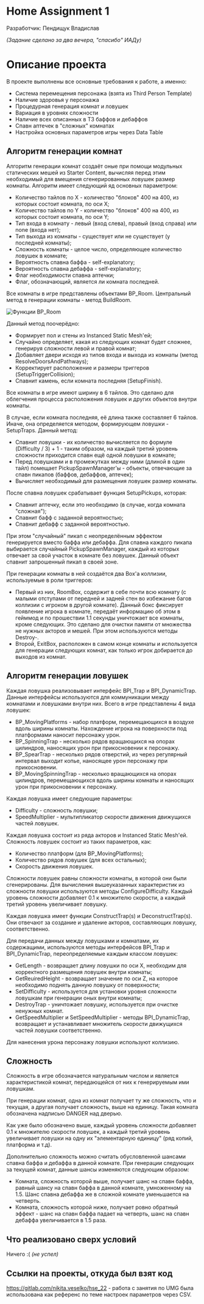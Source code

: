 # Home Assignment 1

Разработчик: Пендищук Владислав

*(Задание сделано за два вечера, "спасибо" ИАДу)*


# Описание проекта

В проекте выполнены все основные требования к работе, а именно:

 - Система перемещения персонажа (взята из Third Person Template)
 - Наличие здоровья у персонажа
 - Процедурная генерация комнат и ловушек
 - Вариация в уровнях сложности
 - Наличие всех описанных в ТЗ баффов и дебаффов
 - Спавн аптечек в "сложных" комнатах
 - Настройка основных параметров игры через Data Table

## Алгоритм генерации комнат

Алгоритм генерации комнат создаёт оные при помощи модульных статических мешей из Starter Content, вычисляя перед этим необходимый для вмещения сгенерированных ловушек размер комнаты. Алгоритм имеет следующий яд основных параметром:

 - Количество тайлов по Х - количество "блоков" 400 на 400, из которых состоит комната, по оси X;
 - Количество тайлов по Y - количество "блоков" 400 на 400, из которых состоит комната, по оси Y;
 - Тип входа в комнату - левый (вход слева), правый (вход справа) или none (входа нет);
 - Тип выхода из комнаты - существует или не существует (у последней комнаты);
 - Сложность комнаты - целое число, определяющее количество ловушек в комнате;
 - Вероятность спавна баффа - self-explanatory;
 - Вероятность спавна дебаффа - self-explanatory;
 - Флаг необходимости спавна аптечки;
 - Флаг, обозначающий, является ли комната последней.

Все комнаты в игре представлены объектами BP_Room. Центральный метод в генерации комнаты - метод BuildRoom.

![Функции BP_Room](https://i.imgur.com/XuaAn6e.jpg)

Данный метод поочерёдно:

 - Формирует пол и стены из Instanced Static Mesh'ей;
 - Случайно определяет, какая из следующих комнат будет сложнее, генерируя сложности левой и правой комнат;
 - Добавляет двери исходя из типов входа и выхода из комнаты (метод ResolveDoorsAndPathways);
 - Корректирует расположение и размеры триггеров (SetupTriggerCollision);
 - Спавнит камень, если комната последняя (SetupFinish).

Все комнаты в игре имеют ширину в 6 тайлов. Это сделано для облегчения процесса расположения ловушек и других объектов внутри комнаты.

В случае, если комната последняя, её длина также составляет 6 тайлов. Иначе, она определяется методом, формирующем ловушки - SetupTraps. Данный метод:

 - Спавнит ловушки - их количество вычисляется по формуле (Difficulty / 3) + 1 - таким образом, на каждый третий уровень сложности приходится спавн ещё одной ловушки в комнате;
 - Перед ловушками и в промежутках между ними (длиной в один тайл) помещает PickupSpawnManager'ы - объекты, отвечающие за спавн пикапов (баффов, дебаффов, аптечек);
 - Вычисляет необходимый для размещения ловушек размер комнаты.
 
 После спавна ловушек срабатывает функция SetupPickups, которая:
 
 - Спавнит аптечку, если это необходимо (в случае, когда комната "сложная");
 - Спавнит бафф с заданной вероятностью;
 - Спавнит дебафф с заданной вероятностью.
 
При этом "случайный" пикап с неопределённым эффектом генерируется вместо баффа или дебаффа. Для спавна каждого пикапа выбирается случайный PickupSpawnManager, каждый из которых отвечает за свой участок в комнате без ловушек. Данный объект спавнит запрошенный пикап в своей зоне.

При генерации комнаты в ней создаётся два Box'а коллизии, используемые в роли триггеров:

 - Первый из них, RoomBox, содержит в себе почти всю комнату (с малыми отступами от передней и задней стен во избежание багов коллизии с игроком в другой комнате). Данный бокс фиксирует появление игрока в комнате, передаёт информацию об этом в гейммод и по прошествии 1.1 секунды уничтожает все комнаты, кроме следующих. Это сделано для очистки памяти от множества не нужных акторов и мешей. При этом используются методы Destroy-.
 - Второй, ExitBox, расположен в самом конце комнаты и используется для генерации следующих комнат, как только игрок добирается до выходов из комнат.
 
## Алгоритм генерации ловушек

Каждая ловушка реализовывает интерфейс BPI_Trap и BPI_DynamicTrap. Данные интерфейсы используются для коммуникации между комнатами и ловушками внутри них. Всего в игре представлены 4 вида ловушек:

- BP_MovingPlatforms - набор платформ, перемещающихся в воздухе вдоль ширины комнаты. Нахождение игрока на поверхности под платформами наносит персонажу урон.
- BP_SpinningTrap - несколько рядов вращающихся на опорах цилиндров, наносящих урон при прикосновении к персонажу.
- BP_SpearTrap - несколько рядов отверстий, из через регулярный интервал выходит копье, наносящее урон персонажу при прикосновении.
- BP_MovingSpinningTrap - несколько вращающихся на опорах цилиндров, перемещающихся вдоль ширины комнаты и наносящих урон при прикосновении к персонажу.

Каждая ловушка имеет следующие параметры:

 - Difficulty - сложность ловушки;
 - SpeedMultiplier - мультипликатор скорости движения движущихся частей ловушек.

Каждая ловушка состоит из ряда акторов и Instanced Static Mesh'ей. Сложность ловушек состоит из таких параметров, как:

 - Количество платформ (для BP_MovingPlatforms);
 - Количество рядов ловушек (для всех остальных);
 - Скорость движения ловушек.
 
Сложности ловушек равны сложности комнаты, в которой они были сгенерированы. Для вычисления вышеуказанных характеристик из сложности ловушки используются методы ConfigureDifficulty. Каждый уровень сложности добавляет 0.1 к множителю скорости, а каждый третий уровень увеличивает ловушку.

Каждая ловушка имеет функции ConstructTrap(s) и DeconstructTrap(s). Они отвечают за создание и удаление акторов, составляющих ловушку, соответственно.

Для передачи данных между ловушками и комнатами, их содержащими, используются методы интерфейсов BPI_Trap и BPI_DynamicTrap, переопределяемые каждым классом ловушек:

- GetLength - возвращает длину ловушки по оси X, необходим для корректного размещения ловушек внутри комнаты;
- GetReuiredHeight - возвращает значение по оси Z, на которое необходимо поднять данную ловушку от поверхности;
- SetDifficulty - используется для установки уровня сложности ловушкам при генерации оных внутри комнаты;
- DestroyTrap - уничтожает ловушку, используется при очистке ненужных комнат.
- GetSpeedMultiplier и SetSpeedMultiplier - методы BPI_DynamicTrap, возвращает и устанавливает множитель скорости движущихся частей ловушки соответственно.

Для нанесения урона персонажу ловушки используют коллизию.

## Сложность

Сложность в игре обозначается натуральным числом и является характеристикой комнат, передающейся от них к генерируемым ими ловушкам.

При генерации комнат, одна из комнат получает ту же сложность, что и текущая, а другая получает сложность, выше на единицу. Такая комната обозначена надписью DANGER над дверью.

Как уже было обозначено выше, каждый уровень сложности добавляет 0.1 к множителю скорости ловушек, а каждый третий уровень увеличивает ловушки на одну их "элементарную единицу" (ряд копий, платформа и т.д).

Дополнительно сложность можно считать обусловленной шансами спавна баффа и дебаффа в данной комнате. При генерации следующих за текущей комнат, данные шансы изменяются следующим образом:

 - Комната, сложность которой выше, получает шанс на спавн баффа, равный шансу на спавн баффа в данной комнате, умноженному на 1.5. Шанс спавна дебаффа же в сложной комнате уменьшается на четверть.
 - Комната, сложность которой ниже, получает ровно обратный эффект - шанс на спавн баффа падает на четверть, шанс на спавн дебаффа увеличивается в 1.5 раза.

## Что реализовано сверх условий

Ничего :( 
*(не успел)*

## Ссылки на проекты, откуда был взят код

https://gitlab.com/nikita.veselko/hse_22 - работа с занятия по UMG была использована как референс по теме настроек параметров через CSV.
